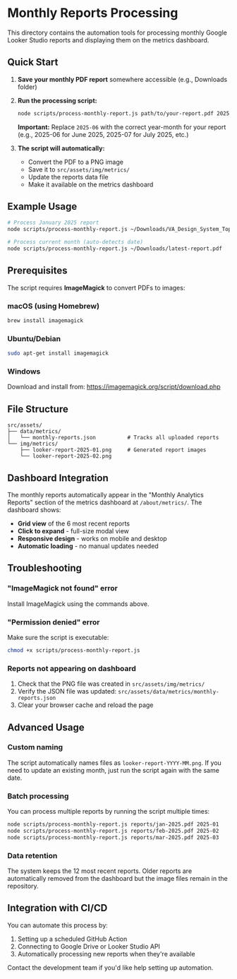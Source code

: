 # Monthly Reports Processing

This directory contains the automation tools for processing monthly Google Looker Studio reports and displaying them on the metrics dashboard.

## Quick Start

1. **Save your monthly PDF report** somewhere accessible (e.g., Downloads folder)

2. **Run the processing script:**

   ```bash
   node scripts/process-monthly-report.js path/to/your-report.pdf 2025-06
   ```

   **Important:** Replace `2025-06` with the correct year-month for your report (e.g., 2025-06 for June 2025, 2025-07 for July 2025, etc.)

3. **The script will automatically:**
   - Convert the PDF to a PNG image
   - Save it to `src/assets/img/metrics/`
   - Update the reports data file
   - Make it available on the metrics dashboard

## Example Usage

```bash
# Process January 2025 report
node scripts/process-monthly-report.js ~/Downloads/VA_Design_System_Top_25_Jan_2025.pdf 2025-01

# Process current month (auto-detects date)
node scripts/process-monthly-report.js ~/Downloads/latest-report.pdf
```

## Prerequisites

The script requires **ImageMagick** to convert PDFs to images:

### macOS (using Homebrew)

```bash
brew install imagemagick
```

### Ubuntu/Debian

```bash
sudo apt-get install imagemagick
```

### Windows

Download and install from: <https://imagemagick.org/script/download.php>

## File Structure

```text
src/assets/
├── data/metrics/
│   └── monthly-reports.json          # Tracks all uploaded reports
└── img/metrics/
    ├── looker-report-2025-01.png     # Generated report images
    └── looker-report-2025-02.png
```

## Dashboard Integration

The monthly reports automatically appear in the "Monthly Analytics Reports" section of the metrics dashboard at `/about/metrics/`. The dashboard shows:

- **Grid view** of the 6 most recent reports
- **Click to expand** - full-size modal view
- **Responsive design** - works on mobile and desktop
- **Automatic loading** - no manual updates needed

## Troubleshooting

### "ImageMagick not found" error

Install ImageMagick using the commands above.

### "Permission denied" error

Make sure the script is executable:

```bash
chmod +x scripts/process-monthly-report.js
```

### Reports not appearing on dashboard

1. Check that the PNG file was created in `src/assets/img/metrics/`
2. Verify the JSON file was updated: `src/assets/data/metrics/monthly-reports.json`
3. Clear your browser cache and reload the page

## Advanced Usage

### Custom naming

The script automatically names files as `looker-report-YYYY-MM.png`. If you need to update an existing month, just run the script again with the same date.

### Batch processing

You can process multiple reports by running the script multiple times:

```bash
node scripts/process-monthly-report.js reports/jan-2025.pdf 2025-01
node scripts/process-monthly-report.js reports/feb-2025.pdf 2025-02
node scripts/process-monthly-report.js reports/mar-2025.pdf 2025-03
```

### Data retention

The system keeps the 12 most recent reports. Older reports are automatically removed from the dashboard but the image files remain in the repository.

## Integration with CI/CD

You can automate this process by:

1. Setting up a scheduled GitHub Action
2. Connecting to Google Drive or Looker Studio API
3. Automatically processing new reports when they're available

Contact the development team if you'd like help setting up automation.
